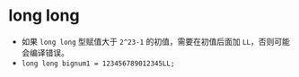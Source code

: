 # long long

* 如果 `long long` 型赋值大于 `2^23-1` 的初值，需要在初值后面加 `LL`，否则可能会编译错误。
* `long long bignum1 = 123456789012345LL;`

